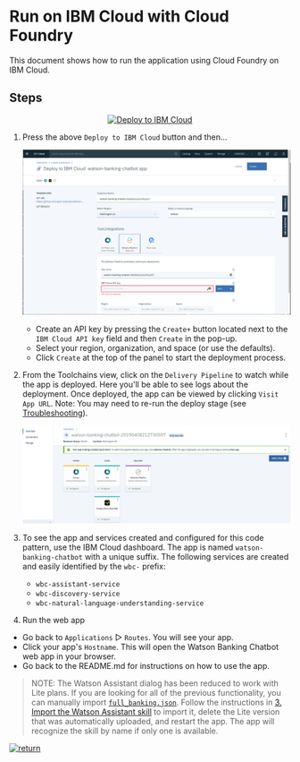 # Run on IBM Cloud with Cloud Foundry

This document shows how to run the application using Cloud Foundry on IBM Cloud.

## Steps

<p align="center">
    <a href="https://cloud.ibm.com/devops/setup/deploy?repository=https://github.com/IBM/watson-banking-chatbot">
    <img src="https://cloud.ibm.com/devops/setup/deploy/button_x2.png" alt="Deploy to IBM Cloud">
    </a>
</p>

1. Press the above `Deploy to IBM Cloud` button and then...

   ![cf-deploy](images/cf_deploy.png)

   * Create an API key by pressing the `Create+` button located next to the `IBM Cloud API key` field and then `Create` in the pop-up.
   * Select your region, organization, and space (or use the defaults).
   * Click `Create` at the top of the panel to start the deployment process.

2. From the Toolchains view, click on the `Delivery Pipeline` to watch while the app is deployed. Here you'll be able to see logs about the deployment. Once deployed, the app can be viewed by clicking `Visit App URL`.  Note: You may need to re-run the deploy stage (see [Troubleshooting](https://github.com/IBM/watson-banking-chatbot#Troubleshooting)).

   ![toolchain-pipeline](images/toolchain-pipeline.png)

3. To see the app and services created and configured for this code pattern, use the IBM Cloud dashboard. The app is named `watson-banking-chatbot` with a unique suffix. The following services are created and easily identified by the `wbc-` prefix:

    * `wbc-assistant-service`
    * `wbc-discovery-service`
    * `wbc-natural-language-understanding-service`

4. Run the web app

* Go back to `Applications` ▷ `Routes`. You will see your app.
* Click your app's `Hostname`. This will open the Watson Banking Chatbot web app in your browser.
* Go back to the README.md for instructions on how to use the app.

> NOTE: The Watson Assistant dialog has been reduced to work with Lite plans. If you are looking for all of the previous functionality, you can manually import [`full_banking.json`](../../data/conversation/workspaces/full_banking.json). Follow the instructions in [3. Import the Watson Assistant skill](../../README.md#3-import-the-watson-assistant-skill) to import it, delete the Lite version that was automatically uploaded, and restart the app. The app will recognize the skill by name if only one is available.

[![return](https://raw.githubusercontent.com/IBM/pattern-utils/master/deploy-buttons/return.png)](https://github.com/IBM/watson-banking-chatbot#sample-output)
